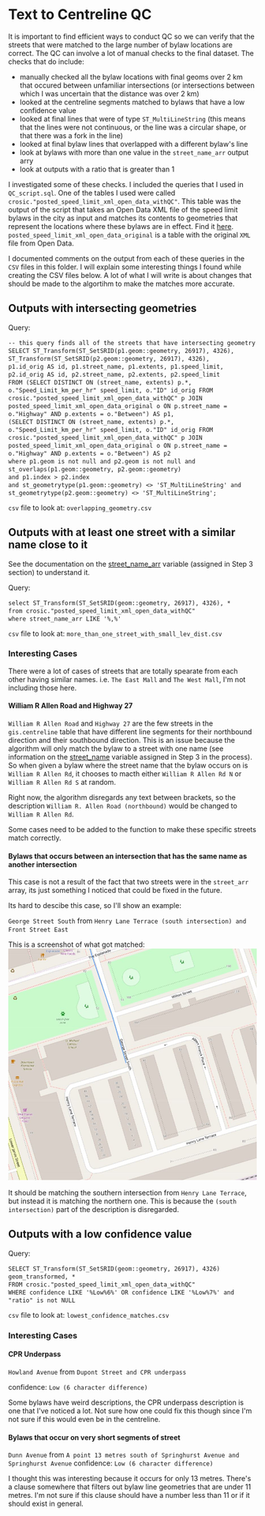 # Text to Centreline QC

It is important to find efficient ways to conduct QC so we can verify that the streets that were matched to the large number of bylaw locations are correct. The QC can involve a lot of manual checks to the final dataset. The checks that do include:
- manually checked all the bylaw locations with final geoms over 2 km that occured between unfamiliar intersections (or intersections between which I was uncertain that the distance was over 2 km)
- looked at the centreline segments matched to bylaws that have a low confidence value
- looked at final lines that were of type `ST_MultiLineString` (this means that the lines were not continuous, or the line was a circular shape, or that there was a fork in the line)
- looked at final bylaw lines that overlapped with a different bylaw's line
- look at bylaws with more than one value in the `street_name_arr` output arry
- look at outputs with a ratio that is greater than 1

I investigated some of these checks. I included the queries that I used in `QC_script.sql`. One of the tables I used were called `crosic."posted_speed_limit_xml_open_data_withQC"`. This table was the output of the script that takes an Open Data XML file of the speed limit bylaws in the city as input and matches its contents to geometries that represent the locations where these bylaws are in effect. Find it [here](../text_to_centreline_script_xml_opendata.py). `posted_speed_limit_xml_open_data_original` is a table with the original `XML` file from Open Data.

I documented comments on the output from each of these queries in the `CSV` files in this folder. I will explain some interesting things I found while creating the CSV files below. A lot of what I will write is about changes that should be made to the algortihm to make the matches more accurate.

## Outputs with intersecting geometries

Query:
```
-- this query finds all of the streets that have intersecting geometry
SELECT ST_Transform(ST_SetSRID(p1.geom::geometry, 26917), 4326), ST_Transform(ST_SetSRID(p2.geom::geometry, 26917), 4326),
p1.id_orig AS id, p1.street_name, p1.extents, p1.speed_limit, p2.id_orig AS id, p2.street_name, p2.extents, p2.speed_limit
FROM (SELECT DISTINCT ON (street_name, extents) p.*, o."Speed_Limit_km_per_hr" speed_limit, o."ID" id_orig FROM crosic."posted_speed_limit_xml_open_data_withQC" p JOIN posted_speed_limit_xml_open_data_original o ON p.street_name = o."Highway" AND p.extents = o."Between") AS p1,
(SELECT DISTINCT ON (street_name, extents) p.*, o."Speed_Limit_km_per_hr" speed_limit, o."ID" id_orig FROM crosic."posted_speed_limit_xml_open_data_withQC" p JOIN posted_speed_limit_xml_open_data_original o ON p.street_name = o."Highway" AND p.extents = o."Between") AS p2
where p1.geom is not null and p2.geom is not null and st_overlaps(p1.geom::geometry, p2.geom::geometry)
and p1.index > p2.index
and st_geometrytype(p1.geom::geometry) <> 'ST_MultiLineString' and st_geometrytype(p2.geom::geometry) <> 'ST_MultiLineString';
```

`csv` file to look at: `overlapping_geometry.csv`

## Outputs with at least one street with a similar name close to it

See the documentation on the [street_name_arr](../README.md) variable (assigned in Step 3 section) to understand it.

Query:
```
select ST_Transform(ST_SetSRID(geom::geometry, 26917), 4326), *
from crosic."posted_speed_limit_xml_open_data_withQC"
where street_name_arr LIKE '%,%'
```

`csv` file to look at: `more_than_one_street_with_small_lev_dist.csv`

### Interesting Cases

There were a lot of cases of streets that are totally spearate from each other having similar names. i.e. `The East Mall` and `The West Mall`, I'm not including those here.

#### William R Allen Road and Highway 27

`William R Allen Road` and `Highway 27` are the few streets in the `gis.centreline` table that have different line segments for their northbound direction and their southbound direction. This is an issue because the algorithm will only match the bylaw to a street with one name (see information on the [street_name](../README.md) variable assigned in Step 3 in the process). So when given a bylaw where the street name that the bylaw occurs on is `William R Allen Rd`, it chooses to macth either `William R Allen Rd N` or `William R Allen Rd S` at random.

Right now, the algorithm disregards any text between brackets, so the description `William R. Allen Road (northbound)` would be changed to `William R Allen Rd`.

Some cases need to be added to the function to make these specific streets match correctly.

#### Bylaws that occurs between an intersection that has the same name as another intersection

This case is not a result of the fact that two streets were in the `street_arr` array, its just something I noticed that could be fixed in the future.

Its hard to descibe this case, so I'll show an example:

`George Street South`	from `Henry Lane Terrace (south intersection) and Front Street East`

This is a screenshot of what got matched:
![](jpg/QC_george_street.jpg)

It should be matching the southern intersection from `Henry Lane Terrace`, but instead it is matching the northern one. This is because the `(south intersection)` part of the description is disregarded.

## Outputs with a low confidence value

Query:
```
SELECT ST_Transform(ST_SetSRID(geom::geometry, 26917), 4326) geom_transformed, *
FROM crosic."posted_speed_limit_xml_open_data_withQC"
WHERE confidence LIKE '%Low%6%' OR confidence LIKE '%Low%7%' and "ratio" is not NULL
```

`csv` file to look at: `lowest_confidence_matches.csv`

### Interesting Cases

#### CPR Underpass

`Howland Avenue` from	`Dupont Street and CPR underpass`

confidence: `Low (6 character difference)`

Some bylaws have weird descriptions, the CPR underpass description is one that I've noticed a lot. Not sure how one could fix this though since I'm not sure if this would even be in the centreline.

#### Bylaws that occur on very short segments of street

`Dunn Avenue`	from `A point 13 metres south of Springhurst Avenue and Springhurst Avenue`
confidence: `Low (6 character difference)`

I thought this was interesting because it occurs for only 13 metres. There's a clause somewhere that filters out bylaw line geometries that are under 11 metres. I'm not sure if this clause should have a number less than 11 or if it should exist in general.
